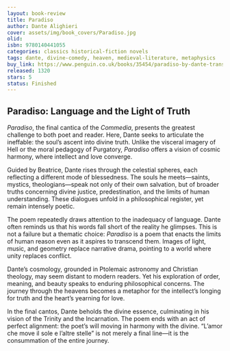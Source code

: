 ```yaml
---
layout: book-review
title: Paradiso
author: Dante Alighieri
cover: assets/img/book_covers/Paradiso.jpg
olid: 
isbn: 9780140441055
categories: classics historical-fiction novels
tags: dante, divine-comedy, heaven, medieval-literature, metaphysics
buy_link: https://www.penguin.co.uk/books/35454/paradiso-by-dante-translated-and-edited-by-robin-kirkpatrick/9780140448979
released: 1320
stars: 5
status: Finished
---
```


## Paradiso: Language and the Light of Truth

*Paradiso*, the final cantica of the *Commedia*, presents the greatest challenge to both poet and reader. Here, Dante seeks to articulate the ineffable: the soul’s ascent into divine truth. Unlike the visceral imagery of Hell or the moral pedagogy of Purgatory, *Paradiso* offers a vision of cosmic harmony, where intellect and love converge.

Guided by Beatrice, Dante rises through the celestial spheres, each reflecting a different mode of blessedness. The souls he meets—saints, mystics, theologians—speak not only of their own salvation, but of broader truths concerning divine justice, predestination, and the limits of human understanding. These dialogues unfold in a philosophical register, yet remain intensely poetic.

The poem repeatedly draws attention to the inadequacy of language. Dante often reminds us that his words fall short of the reality he glimpses. This is not a failure but a thematic choice: *Paradiso* is a poem that enacts the limits of human reason even as it aspires to transcend them. Images of light, music, and geometry replace narrative drama, pointing to a world where unity replaces conflict.

Dante’s cosmology, grounded in Ptolemaic astronomy and Christian theology, may seem distant to modern readers. Yet his exploration of order, meaning, and beauty speaks to enduring philosophical concerns. The journey through the heavens becomes a metaphor for the intellect’s longing for truth and the heart’s yearning for love.

In the final cantos, Dante beholds the divine essence, culminating in his vision of the Trinity and the Incarnation. The poem ends with an act of perfect alignment: the poet’s will moving in harmony with the divine. “L’amor che move il sole e l’altre stelle” is not merely a final line—it is the consummation of the entire journey.
